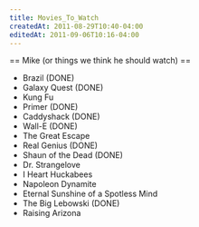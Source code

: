 ```yaml
---
title: Movies_To_Watch
createdAt: 2011-08-29T10:40-04:00
editedAt: 2011-09-06T10:16-04:00
---
```


== Mike (or things we think he should watch) ==
* Brazil (DONE)
* Galaxy Quest (DONE)
* Kung Fu
* Primer (DONE)
* Caddyshack (DONE)
* Wall-E (DONE)
* The Great Escape
* Real Genius (DONE)
* Shaun of the Dead (DONE)
* Dr. Strangelove
* I Heart Huckabees
* Napoleon Dynamite
* Eternal Sunshine of a Spotless Mind
* The Big Lebowski (DONE)
* Raising Arizona

